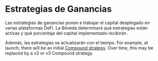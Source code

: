# Estrategias de Ganancias

Las estrategias de ganancias ponen a trabajar el capital desplegado en varias plataformas DeFi. La Bóveda determinará qué estrategias están activas y qué porcentaje del capital implementado recibirán.

Además, las estrategias se actualizarán con el tiempo. For example, at launch, there will be an initial [Compound strategy](../supported-strategies/compound.md). Over time, this may be replaced by a v2 or v3 Compound strategy.

